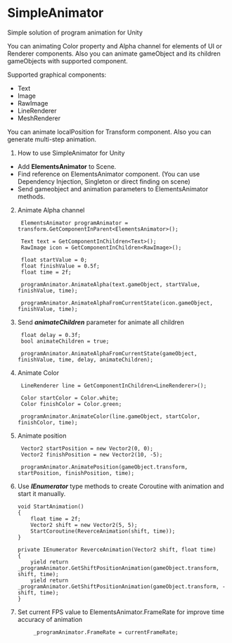 # SimpleAnimator
Simple solution of program animation for Unity

You can animating Color property and Alpha channel for elements of UI or Renderer components. Also you can animate gameObject and its children gameObjects with supported component.

Supported graphical components:
  - Text
  - Image
  - RawImage
  - LineRenderer
  - MeshRenderer

You can animate localPosition for Transform component. Also you can generate multi-step animation.

1. How to use SimpleAnimator for Unity
- Add **ElementsAnimator** to Scene.
- Find reference on ElementsAnimator component. (You can use Dependency Injection, Singleton or direct finding on scene)
- Send gameobject and animation parameters to ElementsAnimator methods.

2. Animate Alpha channel 

        ElementsAnimator programAnimator = transform.GetComponentInParent<ElementsAnimator>();

        Text text = GetComponentInChildren<Text>();
        RawImage icon = GetComponentInChildren<RawImage>();

        float startValue = 0;
        float finishValue = 0.5f;
        float time = 2f;

        programAnimator.AnimateAlpha(text.gameObject, startValue, finishValue, time);

        programAnimator.AnimateAlphaFromCurrentState(icon.gameObject, finishValue, time);
        
3. Send ***animateChildren*** parameter for animate all children

        float delay = 0.3f;
        bool animateChildren = true;

        programAnimator.AnimateAlphaFromCurrentState(gameObject, finishValue, time, delay, animateChildren);

4. Animate Color

        LineRenderer line = GetComponentInChildren<LineRenderer>();

        Color startColor = Color.white;
        Color finishColor = Color.green;

        programAnimator.AnimateColor(line.gameObject, startColor, finishColor, time);
        
5. Animate position

        Vector2 startPosition = new Vector2(0, 0);
        Vector2 finishPosition = new Vector2(10, -5);

        programAnimator.AnimatePosition(gameObject.transform, startPosition, finishPosition, time);

6. Use ***IEnumerator*** type methods to create Coroutine with animation and start it manually.

    ```
    void StartAnimation()
    {
        float time = 2f;
        Vector2 shift = new Vector2(5, 5);
        StartCoroutine(ReverceAnimation(shift, time));
    }

    private IEnumerator ReverceAnimation(Vector2 shift, float time)
    {
        yield return _programAnimator.GetShiftPositionAnimation(gameObject.transform, shift, time);
        yield return _programAnimator.GetShiftPositionAnimation(gameObject.transform, -shift, time);
    }
    ```
7. Set current FPS value to ElementsAnimator.FrameRate for improve time accuracy of animation

            _programAnimator.FrameRate = currentFrameRate;
